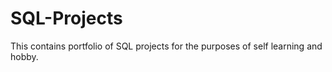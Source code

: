 # SQL-Projects
This contains portfolio of SQL projects for the purposes of self learning and hobby.
